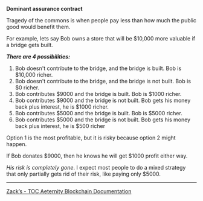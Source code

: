 **Dominant assurance contract**

Tragedy of the commons is when people pay less than how much the public
good would benefit them.

For example, lets say Bob owns a store that will be $10,000 more valuable
if a bridge gets built.


**_There are 4 possibilities:_**

1. Bob doesn't contribute to the bridge, and the bridge is built. Bob is $10,000 richer.
2. Bob doesn't contribute to the bridge, and the bridge is not built. Bob is $0 richer.
3. Bob contributes $9000 and the bridge is built. Bob is $1000 richer.
4. Bob contributes $9000 and the bridge is not built. Bob gets his money back plus interest, he is $1000 richer.
5. Bob contributes $5000 and the bridge is built. Bob is $5000 richer.
6. Bob contributes $5000 and the bridge is not built. Bob gets his money back plus interest, he is $500 richer

Option 1 is the most profitable, but it is risky because 
option 2 might happen.

If Bob donates $9000, then he knows he will get $1000 profit either way.

_His risk is completely gone_. I expect most people to do a mixed strategy
that only partially gets rid of their risk, like paying only $5000.


***
[Zack’s - TOC Aeternity Blockchain Documentation](Zack_Docs_TOC)